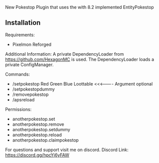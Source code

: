 New Pokestop Plugin that uses the with 8.2 implemented EntityPokestop


## Installation

Requirements:
- Pixelmon Reforged

Additional Information:
A private DependencyLoader from https://github.com/HexagonMC is used. The DependencyLoader loads a private ConfigManager.

Commands:
- /setpokestop Red Green Blue Loottable <<<---- Argument optional
- /setpokestopdummy
- /removepokestop
- /apsreload

Permissions:
- anotherpokestop.set
- anotherpokestop.remove
- anotherpokestop.setdummy
- anotherpokestop.reload
- anotherpokestop.claimpokestop

For questions and support visit me on discord.
Discord Link: https://discord.gg/hpcYj6yFAW
